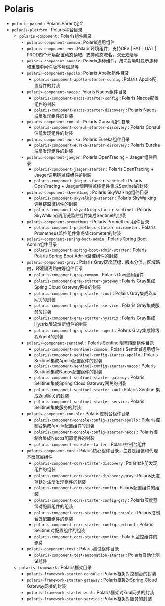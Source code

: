 # Polaris

- `polaris-parent` : Polaris Parent定义
- `polaris-platform` : Polaris平台目录
    - `polaris-component` : Polaris组件目录
        - `polaris-component-common` : Polaris通用组件
        - `polaris-component-env` : Polaris环境组件，支持DEV | FAT | UAT | PROD四个环境配置动态读取，支持动态域名，双云双活等
        - `polaris-component-banner` : Polaris旗标组件，用来启动时显示旗标和重要中间件版本号信息等
        - `polaris-component-apollo` : Polaris Apollo组件目录
            - `polaris-component-apollo-starter-config` : Polaris Apollo配置组件的封装
        - `polaris-component-nacos` : Polaris Nacos组件目录
            - `polaris-component-nacos-starter-config` : Polaris Nacos配置组件的封装
            - `polaris-component-nacos-starter-discovery` : Polaris Nacos注册发现组件的封装
        - `polaris-component-consul` : Polaris Consul组件目录
            - `polaris-component-consul-starter-discovery` : Polaris Consul注册发现组件的封装
        - `polaris-component-eureka` : Polaris Eureka组件目录
            - `polaris-component-eureka-starter-discovery` : Polaris Eureka注册发现组件的封装
        - `polaris-component-jaeger` : Polaris OpenTracing + Jaeger组件目录
            - `polaris-component-jaeger-starter` : Polaris OpenTracing + Jaeger调用链监控组件的封装
            - `polaris-component-jaeger-starter-sentinel` : Polaris OpenTracing + Jaeger调用链监控组件集成Sentinel的封装
        - `polaris-component-skywalking` : Polaris SkyWalking组件目录
            - `polaris-component-skywalking-starter` : Polaris SkyWalking调用链监控组件的封装
            - `polaris-component-skywalking-starter-sentinel` : Polaris SkyWalking调用链监控组件集成Sentinel的封装
        - `polaris-component-prometheus` : Polaris Prometheus组件目录
            - `polaris-component-prometheus-starter-micrometer` : Polaris Prometheus监控组件集成Micrometer的封装
        - `polaris-component-spring-boot-admin` : Polaris Spring Boot Admin组件目录
            - `polaris-component-spring-boot-admin-starter` : Polaris Polaris Spring Boot Admin监控组件的封装
        - `polaris-component-gray` : Polaris Gray灰度蓝绿，版本分流，区域路由，环境隔离路由等组件目录
            - `polaris-component-gray-common` : Polaris Gray通用组件
            - `polaris-component-gray-starter-gateway` : Polaris Gray集成Spring Cloud Gateway网关的封装
            - `polaris-component-gray-starter-zuul` : Polaris Gray集成Zuul网关的封装
            - `polaris-component-gray-starter-service` : Polaris Gray集成服务的封装
            - `polaris-component-gray-starter-hystrix` : Polaris Gray集成Hystrix限流熔断组件的封装
            - `polaris-component-gray-starter-agent` : Polaris Gray集成跨线程Agent的封装
        - `polaris-component-sentinel` : Polaris Sentinel限流熔断组件目录
            - `polaris-component-sentinel-common` : Polaris Sentinel通用组件
            - `polaris-component-sentinel-config-starter-apollo` : Polaris Sentinel集成Apollo配置组件的封装
            - `polaris-component-sentinel-config-starter-nacos` : Polaris Sentinel集成Nacos配置组件的封装
            - `polaris-component-sentinel-starter-gateway` : Polaris Sentinel集成Spring Cloud Gateway网关的封装
            - `polaris-component-sentinel-starter-zuul` : Polaris Sentinel集成Zuul网关的封装
            - `polaris-component-sentinel-starter-service` : Polaris Sentinel集成服务的封装
        - `polaris-component-console` : Polaris控制台组件目录
            - `polaris-component-console-config-starter-apollo` : Polaris控制台集成Apollo配置组件的封装
            - `polaris-component-console-config-starter-nacos` : Polaris控制台集成Nacos配置组件的封装
            - `polaris-component-console-starter` : Polaris控制台组件
        - `polaris-component-core` : Polaris核心组件目录，主要是组装和代理基础底层组件
            - `polaris-component-core-starter-discovery` : Polaris注册发现组件的组装
            - `polaris-component-core-starter-discovery-gray` : Polaris灰度蓝绿对注册发现组件的组装
            - `polaris-component-core-starter-config` : Polaris配置组件的组装
            - `polaris-component-core-starter-config-gray` : Polaris灰度蓝绿对配置组件的组装
            - `polaris-component-core-starter-config-console` : Polaris控制台对配置组件的组装
            - `polaris-component-core-starter-config-sentinel` : Polaris Sentinel对配置组件的组装
            - `polaris-component-core-starter-monitor` : Polaris监控组件的组装
        - `polaris-component-test` : Polaris测试组件目录
            - `polaris-component-test-automation-starter` : Polaris自动化测试组件
    - `polaris-framework` : Polaris框架目录
        - `polaris-framework-starter-console` : Polaris框架对控制台的封装
        - `polaris-framework-starter-gateway` : Polaris框架对Spring Cloud Gateway网关的封装
        - `polaris-framework-starter-zuul` : Polaris框架对Zuul网关的封装
        - `polaris-framework-starter-service` : Polaris框架对服务的封装